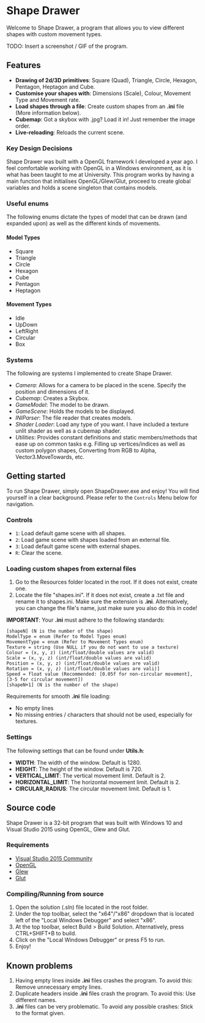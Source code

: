 # Shape Drawer

Welcome to Shape Drawer, a program that allows you to view different shapes with custom movement types.

TODO: Insert a screenshot / GIF of the program.

## Features

- **Drawing of 2d/3D primitives**: Square (Quad), Triangle, Circle, Hexagon, Pentagon, Heptagon and Cube.
- **Customise your shapes with**: Dimensions (Scale), Colour, Movement Type and Movement rate.
- **Load shapes through a file**: Create custom shapes from an **.ini** file (More information below).
- **Cubemap**: Got a skybox with .jpg? Load it in! Just remember the image order.
- **Live-reloading**: Reloads the current scene.

### Key Design Decisions

Shape Drawer was built with a OpenGL framework I developed a year ago. I feel comfortable working with OpenGL in a Windows environment, as it is what has been taught to me at University. This program works by having a main function that initialises OpenGL/Glew/Glut, proceed to create global variables and holds a scene singleton that contains models.

### Useful enums

The following enums dictate the types of model that can be drawn (and expanded upon) as well as the different kinds of movements.

#### Model Types

- Square
- Triangle
- Circle
- Hexagon
- Cube
- Pentagon
- Heptagon

#### Movement Types

- Idle
- UpDown
- LeftRight
- Circular
- Box

### Systems

The following are systems I implemented to create Shape Drawer.

- *Camera*: Allows for a camera to be placed in the scene. Specify the position and dimensions of it.
- *Cubemap*: Creates a Skybox.
- *GameModel*: The model to be drawn.
- *GameScene*: Holds the models to be displayed.
- *INIParser*: The file reader that creates models.
- *Shader Loader*: Load any type of you want. I have included a texture unlit shader as well as a cubemap shader.
- *Utilities*: Provides constant definitions and static members/methods that ease up on common tasks e.g. Filling up vertices/indices as well as custom polygon shapes, Converting from RGB to Alpha, Vector3.MoveTowards, etc.

## Getting started

To run Shape Drawer, simply open ShapeDrawer.exe and enjoy! You will find yourself in a clear background. Please refer to the `Controls` Menu below for navigation.

### Controls

- `1`: Load default game scene with all shapes.
- `2`: Load game scene with shapes loaded from an external file.
- `3`: Load default game scene with external shapes.
- `R`: Clear the scene.

### Loading custom shapes from external files

1. Go to the Resources folder located in the root. If it does not exist, create one.
2. Locate the file "shapes.ini". If it does not exist, create a .txt file and rename it to shapes.ini. Make sure the extension is **.ini**. Alternatively, you can change the file's name, just make sure you also do this in code!

**IMPORTANT**: Your **.ini** must adhere to the following standards:

```text
[shapeN] (N is the number of the shape)
ModelType = enum (Refer to Model Types enum)
MovementType = enum (Refer to Movement Types enum)
Texture = string (Use NULL if you do not want to use a texture)
Colour = (x, y, z) (int/float/double values are valid)
Scale = (x, y, z) (int/float/double values are valid)
Position = (x, y, z) (int/float/double values are valid)
Rotation = (x, y, z) (int/float/double values are vali)]
Speed = float value (Recommended: [0.05f for non-circular movement], [3-5 for circular movement])
[shapeN+1] (N is the number of the shape)
```

Requirements for smooth **.ini** file loading:

- No empty lines
- No missing entries / characters that should not be used, especially for textures.

### Settings

The following settings that can be found under **Utils.h**:

- **WIDTH**: The width of the window. Default is 1280.
- **HEIGHT**: The height of the window. Default is 720.
- **VERTICAL_LIMIT**: The vertical movement limit. Default is 2.
- **HORIZONTAL_LIMIT**: The horizontal movement limit. Default is 2.
- **CIRCULAR_RADIUS**: The circular movement limit. Default is 1.

## Source code

Shape Drawer is a 32-bit program that was built with Windows 10 and Visual Studio 2015 using OpenGL, Glew and Glut.

### Requirements

- [Visual Studio 2015 Community](https://www.visualstudio.com/vs/older-downloads/)
- [OpenGL](https://www.khronos.org/opengl/wiki/Getting_Started#Downloading_OpenGL/)
- [Glew](http://glew.sourceforge.net/install.html/)
- [Glut](https://www.opengl.org/resources/libraries/glut/)

### Compiling/Running from source

1. Open the solution (.sln) file located in the root folder.
2. Under the top toolbar, select the "x64"/"x86" dropdown that is located left of the "Local Windows Debugger" and select "x86".
3. At the top toolbar, select Build > Build Solution. Alternatively, press CTRL+SHIFT+B to build.
4. Click on the "Local Windows Debugger" or press F5 to run.
5. Enjoy!

## Known problems

1. Having empty lines inside **.ini** files crashes the program. To avoid this: Remove unnecessary empty lines.
2. Duplicate headers inside **.ini** files crash the program. To avoid this: Use different names.
3. **.ini** files can be very problematic. To avoid any possible crashes: Stick to the format given.